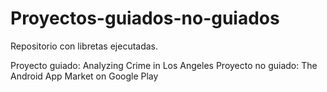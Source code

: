 # Proyectos-guiados-no-guiados

Repositorio con libretas ejecutadas.

Proyecto guiado: Analyzing Crime in Los Angeles
Proyecto no guiado: The Android App Market on Google Play
